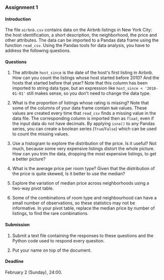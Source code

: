 ### Assignment 1

#### Introduction

The file `airbnb.csv` contains data on the Airbnb listings in New York City: the host identification, a short description, the neighborhood, the price and other attributes. The data can be imported to a Pandas data frame using the function `read_csv`. Using the Pandas tools for data analysis, you have to address the following questions.

#### Questions

1. The attribute `host_since` is the date of the host's first listing in Airbnb. How can you count the listings whose host started before 2010? And the hosts that started before that year? Note that this column has been imported to string data type, but an expression like `host_since < '2010-01-01'` still makes sense, so you don't need to change the data type.

2. What is the proportion of listings whose rating is missing? Note that some of the columns of your data frame contain `NaN` values. These values are created every time that `read_csv` finds a missing value in the data file. The corresponding column is imported then as `float`, even if the input data do not have decimals. By applying `isna()` to any Pandas series, you can create a boolean series (`True`/`False`) which can be used to count the missing values.

3. Use a histogram to explore the distribution of the price. Is it useful? Not much, because some very expensive listings distort the whole picture. How can you trim the data, dropping the most expensive listings, to get a better picture?

4. What is the average price per room type? Given that the distribution of the price is quite skewed, Is it better to use the median?

5. Explore the variation of median price across neighborhoods using a two-way pivot table.

6. Some of the combinations of room type and neighbourhood can have a small number of observations, so these statistics may not be informative. In your pivot table, replace the median price by number of listings, to find the rare combinations.

#### Submission

1. Submit a text file containing the responses to these questions and the Python code used to respond every question.

2. Put your name on top of the document.

#### Deadline

February 2 (Sunday), 24:00.
